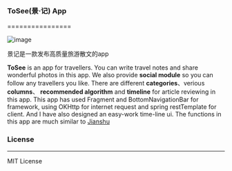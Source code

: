 ### ToSee(景·记) App
================

![image](http://o9oomuync.bkt.clouddn.com/blog1.jpg)

景记是一款发布高质量旅游散文的app

<b>ToSee</b> is an app for travellers. You can write travel notes and share wonderful photos in this app. We also provide <b>social module</b> so you can follow any travellers you like. There are different <b>categories</b>、verious <b>columns</b>、 <b>recommended algorithm</b> and <b>timeline</b> for article reviewing in this app. This app has used Fragment and BottomNavigationBar for framework, using OKHttp for internet request and spring restTemplate for client. And I have also designed an easy-work time-line ui. The functions in this app are much similar to <a href="www.jianshu.com/app">Jianshu</a>


### License
-------

MIT License
